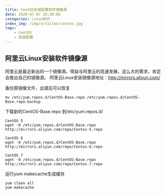 ```yaml
---
title: CentOS安装配置软件镜像源
date: 2020-07-07 20:38:06
categories: Linux知识
index_img: /img/articles/centos.jpg
tags:
	- CentOS
	- 安装配置
---
```


## 阿里云Linux安装软件镜像源
阿里云是最近新出的一个镜像源。得益与阿里云的高速发展，这么大的需求，肯定会推出自己的镜像源。 阿里云Linux安装镜像源地址：http://mirrors.aliyun.com/

备份原镜像文件，出错后可以恢复

```
mv /etc/yum.repos.d/CentOS-Base.repo /etc/yum.repos.d/CentOS-Base.repo.backup
```

下载新的CentOS-Base.repo 到/etc/yum.repos.d/

```
CentOS 5
wget -O /etc/yum.repos.d/CentOS-Base.repo http://mirrors.aliyun.com/repo/Centos-5.repo

CentOS 6
wget -O /etc/yum.repos.d/CentOS-Base.repo http://mirrors.aliyun.com/repo/Centos-6.repo

CentOS 7
wget -O /etc/yum.repos.d/CentOS-Base.repo http://mirrors.aliyun.com/repo/Centos-7.repo
```

运行yum makecache生成缓存

```
yum clean all
yum makecache
```